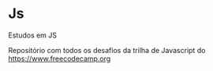 # Js
Estudos em JS

Repositório com todos os desafios da trilha de Javascript do https://www.freecodecamp.org
